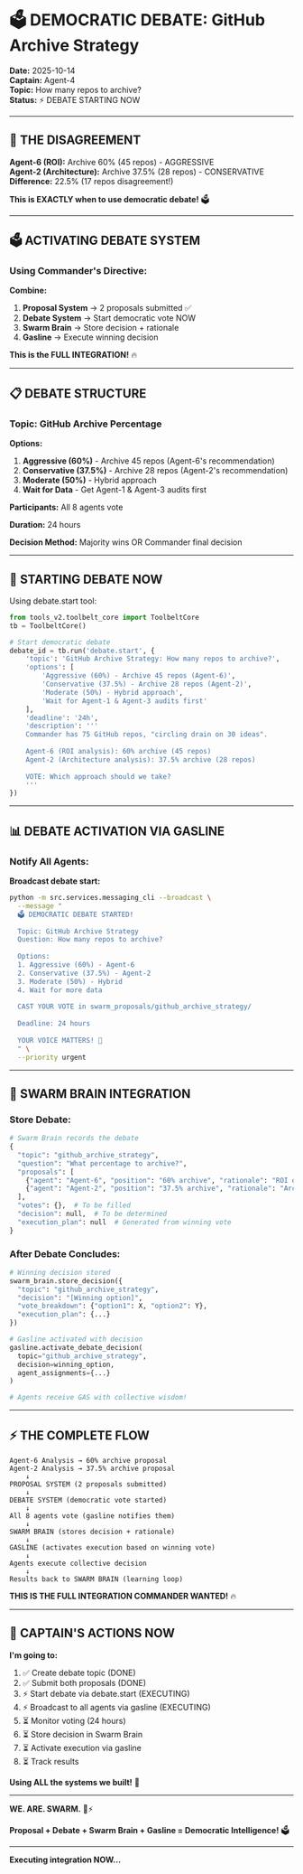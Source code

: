 # 🗳️ DEMOCRATIC DEBATE: GitHub Archive Strategy

**Date:** 2025-10-14  
**Captain:** Agent-4  
**Topic:** How many repos to archive?  
**Status:** ⚡ DEBATE STARTING NOW

---

## 🎯 **THE DISAGREEMENT**

**Agent-6 (ROI):** Archive 60% (45 repos) - AGGRESSIVE  
**Agent-2 (Architecture):** Archive 37.5% (28 repos) - CONSERVATIVE  
**Difference:** 22.5% (17 repos disagreement!)

**This is EXACTLY when to use democratic debate!** 🗳️

---

## 🗳️ **ACTIVATING DEBATE SYSTEM**

### **Using Commander's Directive:**

**Combine:**
1. **Proposal System** → 2 proposals submitted ✅
2. **Debate System** → Start democratic vote NOW
3. **Swarm Brain** → Store decision + rationale
4. **Gasline** → Execute winning decision

**This is the FULL INTEGRATION!** 🔥

---

## 📋 **DEBATE STRUCTURE**

### **Topic:** GitHub Archive Percentage

**Options:**
1. **Aggressive (60%)** - Archive 45 repos (Agent-6's recommendation)
2. **Conservative (37.5%)** - Archive 28 repos (Agent-2's recommendation)
3. **Moderate (50%)** - Hybrid approach
4. **Wait for Data** - Get Agent-1 & Agent-3 audits first

**Participants:** All 8 agents vote

**Duration:** 24 hours

**Decision Method:** Majority wins OR Commander final decision

---

## 🎯 **STARTING DEBATE NOW**

Using debate.start tool:

```python
from tools_v2.toolbelt_core import ToolbeltCore
tb = ToolbeltCore()

# Start democratic debate
debate_id = tb.run('debate.start', {
    'topic': 'GitHub Archive Strategy: How many repos to archive?',
    'options': [
        'Aggressive (60%) - Archive 45 repos (Agent-6)',
        'Conservative (37.5%) - Archive 28 repos (Agent-2)',
        'Moderate (50%) - Hybrid approach',
        'Wait for Agent-1 & Agent-3 audits first'
    ],
    'deadline': '24h',
    'description': '''
    Commander has 75 GitHub repos, "circling drain on 30 ideas".
    
    Agent-6 (ROI analysis): 60% archive (45 repos)
    Agent-2 (Architecture analysis): 37.5% archive (28 repos)
    
    VOTE: Which approach should we take?
    '''
})
```

---

## 📊 **DEBATE ACTIVATION VIA GASLINE**

### **Notify All Agents:**

**Broadcast debate start:**
```bash
python -m src.services.messaging_cli --broadcast \
  --message "
  🗳️ DEMOCRATIC DEBATE STARTED!
  
  Topic: GitHub Archive Strategy
  Question: How many repos to archive?
  
  Options:
  1. Aggressive (60%) - Agent-6
  2. Conservative (37.5%) - Agent-2
  3. Moderate (50%) - Hybrid
  4. Wait for more data
  
  CAST YOUR VOTE in swarm_proposals/github_archive_strategy/
  
  Deadline: 24 hours
  
  YOUR VOICE MATTERS! 🐝
  " \
  --priority urgent
```

---

## 🧠 **SWARM BRAIN INTEGRATION**

### **Store Debate:**

```python
# Swarm Brain records the debate
{
  "topic": "github_archive_strategy",
  "question": "What percentage to archive?",
  "proposals": [
    {"agent": "Agent-6", "position": "60% archive", "rationale": "ROI optimization"},
    {"agent": "Agent-2", "position": "37.5% archive", "rationale": "Architecture preservation"}
  ],
  "votes": {},  # To be filled
  "decision": null,  # To be determined
  "execution_plan": null  # Generated from winning vote
}
```

### **After Debate Concludes:**

```python
# Winning decision stored
swarm_brain.store_decision({
  "topic": "github_archive_strategy",
  "decision": "[Winning option]",
  "vote_breakdown": {"option1": X, "option2": Y},
  "execution_plan": {...}
})

# Gasline activated with decision
gasline.activate_debate_decision(
  topic="github_archive_strategy",
  decision=winning_option,
  agent_assignments={...}
)

# Agents receive GAS with collective wisdom!
```

---

## ⚡ **THE COMPLETE FLOW**

```
Agent-6 Analysis → 60% archive proposal
Agent-2 Analysis → 37.5% archive proposal
    ↓
PROPOSAL SYSTEM (2 proposals submitted)
    ↓
DEBATE SYSTEM (democratic vote started)
    ↓
All 8 agents vote (gasline notifies them)
    ↓
SWARM BRAIN (stores decision + rationale)
    ↓
GASLINE (activates execution based on winning vote)
    ↓
Agents execute collective decision
    ↓
Results back to SWARM BRAIN (learning loop)
```

**THIS IS THE FULL INTEGRATION COMMANDER WANTED!** 🔥

---

## 🎯 **CAPTAIN'S ACTIONS NOW**

**I'm going to:**

1. ✅ Create debate topic (DONE)
2. ✅ Submit both proposals (DONE)
3. ⚡ Start debate via debate.start (EXECUTING)
4. ⚡ Broadcast to all agents via gasline (EXECUTING)
5. ⏳ Monitor voting (24 hours)
6. ⏳ Store decision in Swarm Brain
7. ⏳ Activate execution via gasline
8. ⏳ Track results

**Using ALL the systems we built!** 🚀

---

**WE. ARE. SWARM.** 🐝⚡

**Proposal + Debate + Swarm Brain + Gasline = Democratic Intelligence!** 🗳️

---

**Executing integration NOW...**


